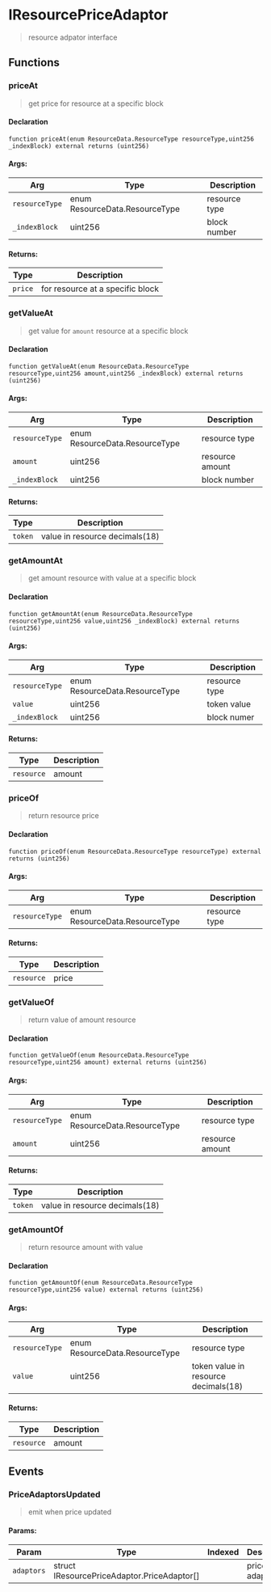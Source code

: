 # IResourcePriceAdaptor



> resource adpator interface


## Functions
### priceAt

> get price for resource at a specific block


#### Declaration
```
function priceAt(enum ResourceData.ResourceType resourceType,uint256 _indexBlock) external returns (uint256)
```

#### Args:
| Arg | Type | Description |
| --- | --- | --- |
|`resourceType` | enum ResourceData.ResourceType | resource type
|`_indexBlock` | uint256 | block number

#### Returns:
| Type | Description |
| --- | --- |
|`price` | for resource at a specific block
### getValueAt

> get value for `amount` resource at a specific block


#### Declaration
```
function getValueAt(enum ResourceData.ResourceType resourceType,uint256 amount,uint256 _indexBlock) external returns (uint256)
```

#### Args:
| Arg | Type | Description |
| --- | --- | --- |
|`resourceType` | enum ResourceData.ResourceType | resource type
|`amount` | uint256 | resource amount
|`_indexBlock` | uint256 | block number

#### Returns:
| Type | Description |
| --- | --- |
|`token` | value in resource decimals(18)
### getAmountAt

> get amount resource with value at a specific block


#### Declaration
```
function getAmountAt(enum ResourceData.ResourceType resourceType,uint256 value,uint256 _indexBlock) external returns (uint256)
```

#### Args:
| Arg | Type | Description |
| --- | --- | --- |
|`resourceType` | enum ResourceData.ResourceType | resource type
|`value` | uint256 | token value
|`_indexBlock` | uint256 | block numer

#### Returns:
| Type | Description |
| --- | --- |
|`resource` | amount
### priceOf

> return resource price


#### Declaration
```
function priceOf(enum ResourceData.ResourceType resourceType) external returns (uint256)
```

#### Args:
| Arg | Type | Description |
| --- | --- | --- |
|`resourceType` | enum ResourceData.ResourceType | resource type

#### Returns:
| Type | Description |
| --- | --- |
|`resource` | price
### getValueOf

> return value of amount resource


#### Declaration
```
function getValueOf(enum ResourceData.ResourceType resourceType,uint256 amount) external returns (uint256)
```

#### Args:
| Arg | Type | Description |
| --- | --- | --- |
|`resourceType` | enum ResourceData.ResourceType | resource type
|`amount` | uint256 | resource amount

#### Returns:
| Type | Description |
| --- | --- |
|`token` | value in resource decimals(18)
### getAmountOf

> return resource amount with value


#### Declaration
```
function getAmountOf(enum ResourceData.ResourceType resourceType,uint256 value) external returns (uint256)
```

#### Args:
| Arg | Type | Description |
| --- | --- | --- |
|`resourceType` | enum ResourceData.ResourceType | resource type
|`value` | uint256 | token value in resource decimals(18)

#### Returns:
| Type | Description |
| --- | --- |
|`resource` | amount

## Events

### PriceAdaptorsUpdated

> emit when price updated

  
#### Params:
| Param | Type | Indexed | Description |
| --- | --- | :---: | --- |
|`adaptors` | struct IResourcePriceAdaptor.PriceAdaptor[] |  | price adaptors

